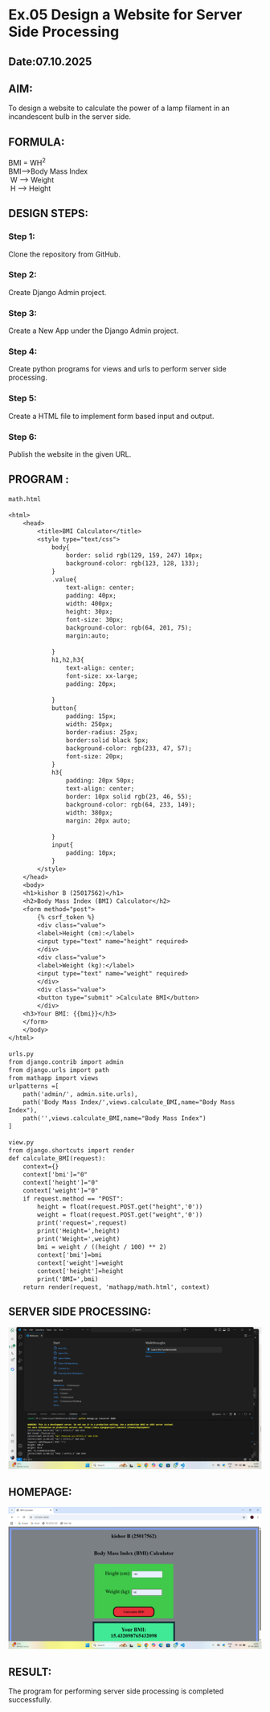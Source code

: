 # Ex.05 Design a Website for Server Side Processing
## Date:07.10.2025

## AIM:
 To design a website to calculate the power of a lamp filament in an incandescent bulb in the server side. 


## FORMULA:
BMI = WH<sup>2</sup>
<br> BMI-->Body Mass Index
<br> W --> Weight
<br> H --> Height

## DESIGN STEPS:

### Step 1:
Clone the repository from GitHub.

### Step 2:
Create Django Admin project.

### Step 3:
Create a New App under the Django Admin project.

### Step 4:
Create python programs for views and urls to perform server side processing.

### Step 5:
Create a HTML file to implement form based input and output.

### Step 6:
Publish the website in the given URL.

## PROGRAM :
```
math.html

<html>
    <head>
        <title>BMI Calculator</title>
        <style type="text/css">
            body{
                border: solid rgb(129, 159, 247) 10px;
                background-color: rgb(123, 128, 133);
            }
            .value{
                text-align: center;
                padding: 40px;
                width: 400px;
                height: 30px;
                font-size: 30px;
                background-color: rgb(64, 201, 75);
                margin:auto;

            }
            h1,h2,h3{
                text-align: center;
                font-size: xx-large;
                padding: 20px;
            
            }
            button{
                padding: 15px;
                width: 250px;
                border-radius: 25px;
                border:solid black 5px;
                background-color: rgb(233, 47, 57);
                font-size: 20px;
            } 
            h3{
                padding: 20px 50px;
                text-align: center;
                border: 10px solid rgb(23, 46, 55);
                background-color: rgb(64, 233, 149);
                width: 380px;
                margin: 20px auto;

            }
            input{
                padding: 10px;
            }
        </style>
    </head>
    <body>
    <h1>kishor B (25017562)</h1>
    <h2>Body Mass Index (BMI) Calculator</h2>
    <form method="post">
        {% csrf_token %}
        <div class="value">
        <label>Height (cm):</label>
        <input type="text" name="height" required>
        </div>
        <div class="value">
        <label>Weight (kg):</label>
        <input type="text" name="weight" required>
        </div>
        <div class="value">
        <button type="submit" >Calculate BMI</button>
        </div>
    <h3>Your BMI: {{bmi}}</h3>
    </form>
    </body>
</html>

urls.py
from django.contrib import admin
from django.urls import path
from mathapp import views
urlpatterns =[
    path('admin/', admin.site.urls),
    path('Body Mass Index/',views.calculate_BMI,name="Body Mass Index"),
    path('',views.calculate_BMI,name="Body Mass Index")
]

view.py
from django.shortcuts import render
def calculate_BMI(request):
    context={}
    context['bmi']="0"
    context['height']="0"
    context['weight']="0"
    if request.method == "POST":
        height = float(request.POST.get("height",'0'))
        weight = float(request.POST.get("weight",'0'))
        print('request=',request)
        print('Height=',height)
        print('Weight=',weight)
        bmi = weight / ((height / 100) ** 2) 
        context['bmi']=bmi
        context['weight']=weight
        context['height']=height
        print('BMI=',bmi)
    return render(request, 'mathapp/math.html', context)

```

## SERVER SIDE PROCESSING:

![alt text](<Screenshot 2025-10-07 110053.png>)
## HOMEPAGE:

![alt text](<Screenshot 2025-10-07 110204.png>)
## RESULT:
The program for performing server side processing is completed successfully.

